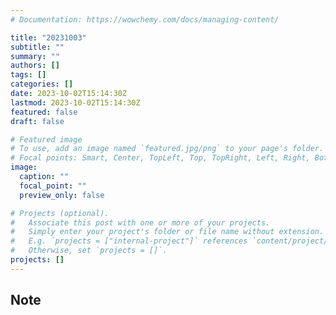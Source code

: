 ```yaml
---
# Documentation: https://wowchemy.com/docs/managing-content/

title: "20231003"
subtitle: ""
summary: ""
authors: []
tags: []
categories: []
date: 2023-10-02T15:14:30Z
lastmod: 2023-10-02T15:14:30Z
featured: false
draft: false

# Featured image
# To use, add an image named `featured.jpg/png` to your page's folder.
# Focal points: Smart, Center, TopLeft, Top, TopRight, Left, Right, BottomLeft, Bottom, BottomRight.
image:
  caption: ""
  focal_point: ""
  preview_only: false

# Projects (optional).
#   Associate this post with one or more of your projects.
#   Simply enter your project's folder or file name without extension.
#   E.g. `projects = ["internal-project"]` references `content/project/deep-learning/index.md`.
#   Otherwise, set `projects = []`.
projects: []
---
```


## Note

